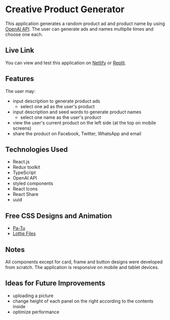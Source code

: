 # Creative Product Generator

This application generates a random product ad and product name by using
[OpenAI API](https://beta.openai.com/overview). The user can generate ads and names multiplle times and choose one each.

## Live Link

You can view and test this application on [Netlify](https://product-generator.netlify.app/) or [Replit](https://product-generator.mahomorinaga.repl.co/).

## Features

The user may:

- input description to generate product ads
  - select one ad as the user's product
- input description and seed words to generate product names
  - select one name as the user's product
- view the user's current product on the left side (at the top on mobile screens)
- share the product on Facebook, Twitter, WhatsApp and email

## Technologies Used

- React.js
- Redux toolkit
- TypeScript
- OpenAI API
- styled components
- React Icons
- React Share
- uuid

## Free CSS Designs and Animation

- [Pa-Tu](https://pa-tu.work/)
- [Lottie Files](https://lottiefiles.com/)

## Notes

All components except for card, frame and button designs were developed from scratch.
The application is responsive on mobile and tablet devices.

## Ideas for Future Improvements

- uploading a picture
- change height of each panel on the right according to the contents inside
- optimize performance
